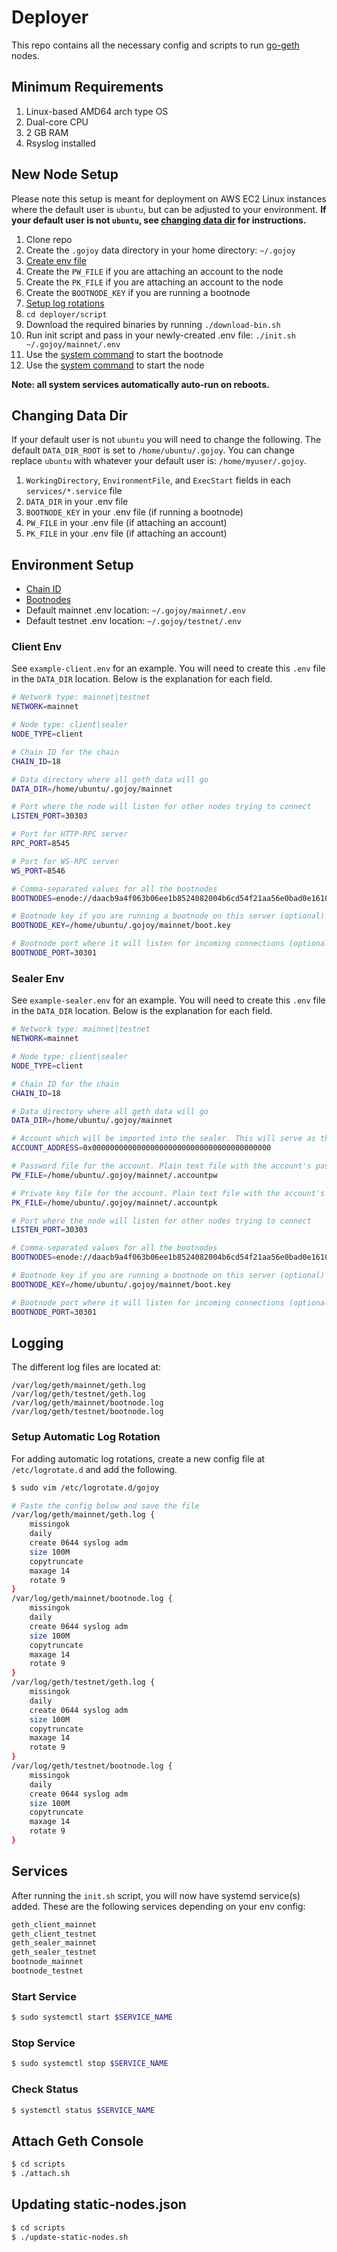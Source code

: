 # Deployer

This repo contains all the necessary config and scripts to run [go-geth](https://github.com/gojoychain/go-geth) nodes.

## Minimum Requirements

1. Linux-based AMD64 arch type OS
2. Dual-core CPU
3. 2 GB RAM
4. Rsyslog installed

## New Node Setup

Please note this setup is meant for deployment on AWS EC2 Linux instances where the default user is `ubuntu`, but can be adjusted to your environment. **If your default user is not `ubuntu`, see [changing data dir](#changing-data-dir) for instructions.**

1. Clone repo
2. Create the `.gojoy` data directory in your home directory: `~/.gojoy`
3. [Create env file](#environment-setup)
4. Create the `PW_FILE` if you are attaching an account to the node
5. Create the `PK_FILE` if you are attaching an account to the node
6. Create the `BOOTNODE_KEY` if you are running a bootnode
7. [Setup log rotations](#setup-automatic-log-rotation)
8. `cd deployer/script`
9. Download the required binaries by running `./download-bin.sh`
10. Run init script and pass in your newly-created .env file: `./init.sh ~/.gojoy/mainnet/.env`
11. Use the [system command](#start-service) to start the bootnode
12. Use the [system command](#start-service) to start the node

**Note: all system services automatically auto-run on reboots.**

## Changing Data Dir

If your default user is not `ubuntu` you will need to change the following. The default `DATA_DIR_ROOT` is set to `/home/ubuntu/.gojoy`. You can change replace `ubuntu` with whatever your default user is: `/home/myuser/.gojoy`.

1. `WorkingDirectory`, `EnvironmentFile`, and `ExecStart` fields in each `services/*.service` file
2. `DATA_DIR` in your .env file
3. `BOOTNODE_KEY` in your .env file (if running a bootnode)
4. `PW_FILE` in your .env file (if attaching an account)
5. `PK_FILE` in your .env file (if attaching an account)

## Environment Setup

- [Chain ID](https://docs.gojoychain.com/docs/deploy-node-metadata/#chain-id)
- [Bootnodes](https://docs.gojoychain.com/docs/deploy-node-metadata/#bootnodes)
- Default mainnet .env location: `~/.gojoy/mainnet/.env`
- Default testnet .env location: `~/.gojoy/testnet/.env`

### Client Env

See `example-client.env` for an example. You will need to create this `.env` file in the `DATA_DIR` location. Below is the explanation for each field.

```bash
# Network type: mainnet|testnet
NETWORK=mainnet

# Node type: client|sealer
NODE_TYPE=client

# Chain ID for the chain
CHAIN_ID=18

# Data directory where all geth data will go
DATA_DIR=/home/ubuntu/.gojoy/mainnet

# Port where the node will listen for other nodes trying to connect
LISTEN_PORT=30303

# Port for HTTP-RPC server
RPC_PORT=8545

# Port for WS-RPC server
WS_PORT=8546

# Comma-separated values for all the bootnodes
BOOTNODES=enode://daacb9a4f063b06ee1b8524082004b6cd54f21aa56e0bad0e1610a10dc28ec0a95a7a4b75db40f8882cd0afbaac2288220215d85e54924527189d0842945dce2@52.199.152.20:30301,enode://19ddf4a078494c7b36ec4f416992928d34d523f8c636069fc8f1b8e0be97dc446229932cb50b9089c2ac6566b6c827cd3ef6ec3cc363210278333f61cbc66743@52.52.158.2:30301,enode://3b9a82d404e29a47dfb3266548921719522ec5d16c33ce84edca808c53a7bfff035cd0901c90552620d7a0213ec4651b08190f0ab7806a0c69164d0abf95ffe8@52.47.183.206:30301

# Bootnode key if you are running a bootnode on this server (optional)
BOOTNODE_KEY=/home/ubuntu/.gojoy/mainnet/boot.key

# Bootnode port where it will listen for incoming connections (optional)
BOOTNODE_PORT=30301
```

### Sealer Env

See `example-sealer.env` for an example. You will need to create this `.env` file in the `DATA_DIR` location. Below is the explanation for each field.

```bash
# Network type: mainnet|testnet
NETWORK=mainnet

# Node type: client|sealer
NODE_TYPE=client

# Chain ID for the chain
CHAIN_ID=18

# Data directory where all geth data will go
DATA_DIR=/home/ubuntu/.gojoy/mainnet

# Account which will be imported into the sealer. This will serve as the etherbase account.
ACCOUNT_ADDRESS=0x0000000000000000000000000000000000000000

# Password file for the account. Plain text file with the account's password.
PW_FILE=/home/ubuntu/.gojoy/mainnet/.accountpw

# Private key file for the account. Plain text file with the account's private key.
PK_FILE=/home/ubuntu/.gojoy/mainnet/.accountpk

# Port where the node will listen for other nodes trying to connect
LISTEN_PORT=30303

# Comma-separated values for all the bootnodes
BOOTNODES=enode://daacb9a4f063b06ee1b8524082004b6cd54f21aa56e0bad0e1610a10dc28ec0a95a7a4b75db40f8882cd0afbaac2288220215d85e54924527189d0842945dce2@52.199.152.20:30301,enode://19ddf4a078494c7b36ec4f416992928d34d523f8c636069fc8f1b8e0be97dc446229932cb50b9089c2ac6566b6c827cd3ef6ec3cc363210278333f61cbc66743@52.52.158.2:30301,enode://3b9a82d404e29a47dfb3266548921719522ec5d16c33ce84edca808c53a7bfff035cd0901c90552620d7a0213ec4651b08190f0ab7806a0c69164d0abf95ffe8@52.47.183.206:30301

# Bootnode key if you are running a bootnode on this server (optional)
BOOTNODE_KEY=/home/ubuntu/.gojoy/mainnet/boot.key

# Bootnode port where it will listen for incoming connections (optional)
BOOTNODE_PORT=30301
```

## Logging

The different log files are located at:

```text
/var/log/geth/mainnet/geth.log
/var/log/geth/testnet/geth.log
/var/log/geth/mainnet/bootnode.log
/var/log/geth/testnet/bootnode.log
```

### Setup Automatic Log Rotation

For adding automatic log rotations, create a new config file at `/etc/logrotate.d` and add the following.

```bash
$ sudo vim /etc/logrotate.d/gojoy

# Paste the config below and save the file
/var/log/geth/mainnet/geth.log {
    missingok
    daily
    create 0644 syslog adm
    size 100M
    copytruncate
    maxage 14
    rotate 9
}
/var/log/geth/mainnet/bootnode.log {
    missingok
    daily
    create 0644 syslog adm
    size 100M
    copytruncate
    maxage 14
    rotate 9
}
/var/log/geth/testnet/geth.log {
    missingok
    daily
    create 0644 syslog adm
    size 100M
    copytruncate
    maxage 14
    rotate 9
}
/var/log/geth/testnet/bootnode.log {
    missingok
    daily
    create 0644 syslog adm
    size 100M
    copytruncate
    maxage 14
    rotate 9
}
```

## Services

After running the `init.sh` script, you will now have systemd service(s) added. These are the following services depending on your env config:

```bash
geth_client_mainnet
geth_client_testnet
geth_sealer_mainnet
geth_sealer_testnet
bootnode_mainnet
bootnode_testnet
```

### Start Service

```bash
$ sudo systemctl start $SERVICE_NAME
```

### Stop Service

```bash
$ sudo systemctl stop $SERVICE_NAME
```

### Check Status

```bash
$ systemctl status $SERVICE_NAME
```

## Attach Geth Console

```bash
$ cd scripts
$ ./attach.sh
```

## Updating static-nodes.json

```bash
$ cd scripts
$ ./update-static-nodes.sh
```
